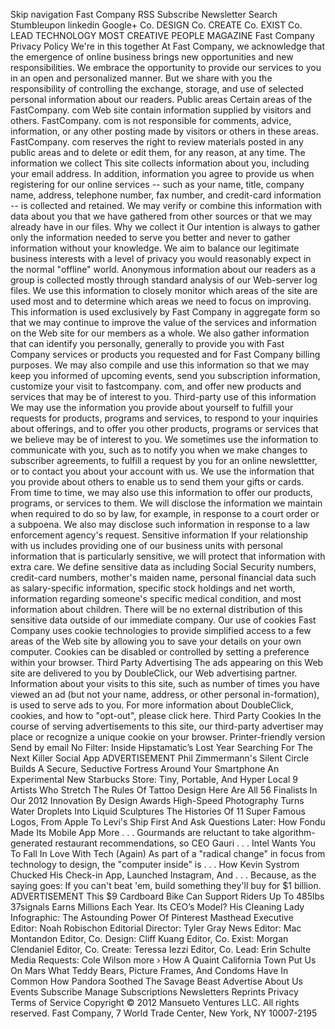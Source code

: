 Skip navigation Fast Company RSS Subscribe Newsletter Search Stumbleupon linkedin Google+ Co. DESIGN Co. CREATE Co. EXIST Co. LEAD TECHNOLOGY MOST CREATIVE PEOPLE MAGAZINE Fast Company Privacy Policy We're in this together At Fast Company, we acknowledge that the emergence of online business brings new opportunities and new responsibilities. We embrace the opportunity to provide our services to you in an open and personalized manner. But we share with you the responsibility of controlling the exchange, storage, and use of selected personal information about our readers. Public areas Certain areas of the FastCompany. com Web site contain information supplied by visitors and others. FastCompany. com is not responsible for comments, advice, information, or any other posting made by visitors or others in these areas. FastCompany. com reserves the right to review materials posted in any public areas and to delete or edit them, for any reason, at any time. The information we collect This site collects information about you, including your email address. In addition, information you agree to provide us when registering for our online services -- such as your name, title, company name, address, telephone number, fax number, and credit-card information -- is collected and retained. We may verify or combine this information with data about you that we have gathered from other sources or that we may already have in our files. Why we collect it Our intention is always to gather only the information needed to serve you better and never to gather information without your knowledge. We aim to balance our legitimate business interests with a level of privacy you would reasonably expect in the normal "offline" world. Anonymous information about our readers as a group is collected mostly through standard analysis of our Web-server log files. We use this information to closely monitor which areas of the site are used most and to determine which areas we need to focus on improving. This information is used exclusively by Fast Company in aggregate form so that we may continue to improve the value of the services and information on the Web site for our members as a whole. We also gather information that can identify you personally, generally to provide you with Fast Company services or products you requested and for Fast Company billing purposes. We may also compile and use this information so that we may keep you informed of upcoming events, send you subscription information, customize your visit to fastcompany. com, and offer new products and services that may be of interest to you. Third-party use of this information We may use the information you provide about yourself to fulfill your requests for products, programs and services, to respond to your inquiries about offerings, and to offer you other products, programs or services that we believe may be of interest to you. We sometimes use the information to communicate with you, such as to notify you when we make changes to subscriber agreements, to fulfill a request by you for an online newslettter, or to contact you about your account with us. We use the information that you provide about others to enable us to send them your gifts or cards. From time to time, we may also use this information to offer our products, programs, or services to them. We will disclose the information we maintain when required to do so by law, for example, in response to a court order or a subpoena. We also may disclose such information in response to a law enforcement agency's request. Sensitive information If your relationship with us includes providing one of our business units with personal information that is particularly sensitive, we will protect that information with extra care. We define sensitive data as including Social Security numbers, credit-card numbers, mother's maiden name, personal financial data such as salary-specific information, specific stock holdings and net worth, information regarding someone's specific medical condition, and most information about children. There will be no external distribution of this sensitive data outside of our immediate company. Our use of cookies Fast Company uses cookie technologies to provide simplified access to a few areas of the Web site by allowing you to save your details on your own computer. Cookies can be disabled or controlled by setting a preference within your browser. Third Party Advertising The ads appearing on this Web site are delivered to you by DoubleClick, our Web advertising partner. Information about your visits to this site, such as number of times you have viewed an ad (but not your name, address, or other personal in-formation), is used to serve ads to you. For more information about DoubleClick, cookies, and how to "opt-out", please click here. Third Party Cookies In the course of serving advertisements to this site, our third-party advertiser may place or recognize a unique cookie on your browser. Printer-friendly version Send by email No Filter: Inside Hipstamatic’s Lost Year Searching For The Next Killer Social App ADVERTISEMENT Phil Zimmermann's Silent Circle Builds A Secure, Seductive Fortress Around Your Smartphone An Experimental New Starbucks Store: Tiny, Portable, And Hyper Local 9 Artists Who Stretch The Rules Of Tattoo Design Here Are All 56 Finalists In Our 2012 Innovation By Design Awards High-Speed Photography Turns Water Droplets Into Liquid Sculptures The Histories Of 11 Super Famous Logos, From Apple To Levi's Ship First And Ask Questions Later: How Fondu Made Its Mobile App More . . . Gourmands are reluctant to take algorithm-generated restaurant recommendations, so CEO Gauri . . . Intel Wants You To Fall In Love With Tech (Again) As part of a "radical change" in focus from technology to design, the "computer inside" is . . . How Kevin Systrom Chucked His Check-in App, Launched Instagram, And . . . Because, as the saying goes: If you can't beat 'em, build something they'll buy for $1 billion. ADVERTISEMENT This $9 Cardboard Bike Can Support Riders Up To 485lbs 37signals Earns Millions Each Year. Its CEO’s Model? His Cleaning Lady Infographic: The Astounding Power Of Pinterest Masthead Executive Editor: Noah Robischon Editorial Director: Tyler Gray News Editor: Mac Montandon Editor, Co. Design: Cliff Kuang Editor, Co. Exist: Morgan Clendaniel Editor, Co. Create: Teressa Iezzi Editor, Co. Lead: Erin Schulte Media Requests: Cole Wilson more › How A Quaint California Town Put Us On Mars What Teddy Bears, Picture Frames, And Condoms Have In Common How Pandora Soothed The Savage Beast Advertise About Us Events Subscribe Manage Subscriptions Newsletters Reprints Privacy Terms of Service Copyright © 2012 Mansueto Ventures LLC. All rights reserved. Fast Company, 7 World Trade Center, New York, NY 10007-2195
